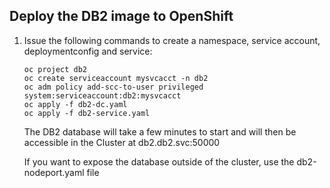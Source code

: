 ## Deploy the DB2 image to OpenShift

1. Issue the following commands to create a namespace, service account, deploymentconfig and service:

    ```
    oc project db2
    oc create serviceaccount mysvcacct -n db2
    oc adm policy add-scc-to-user privileged system:serviceaccount:db2:mysvcacct
    oc apply -f db2-dc.yaml
    oc apply -f db2-service.yaml
    ```

    The DB2 database will take a few minutes to start and will then be accessible in the Cluster at db2.db2.svc:50000
    
    If you want to expose the database outside of the cluster, use the db2-nodeport.yaml file